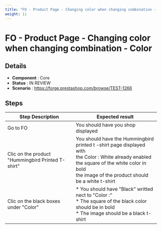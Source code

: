 ```yaml
---
title: "FO - Product Page - Changing color when changing combination - Color"
weight: 11
---
```


# FO - Product Page - Changing color when changing combination - Color
## Details
* **Component** : Core
* **Status** : IN REVIEW
* **Scenario** : https://forge.prestashop.com/browse/TEST-1266

## Steps
| Step Description | Expected result |
| ----- | ----- |
| Go to FO | You should have you shop displayed |
| Clic on the product "Hummingbird Printed T-shirt" | You should have the Hummingbird printed t -shirt page displayed with <br>the Color : White already enabled <br>the square of the white color in bold<br>the image of the product should be a white t-shirt |
| Clic on the black boxes under "Color" | * You should have "Black" writted nect to "Color :" <br> * The square of the black color should be in bold <br> * The image should be a black t-shirt |
